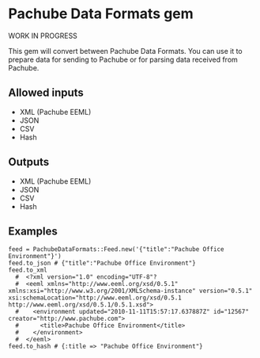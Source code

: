 Pachube Data Formats gem
========================

WORK IN PROGRESS

This gem will convert between Pachube Data Formats.
You can use it to prepare data for sending to Pachube or for parsing data received from Pachube.

Allowed inputs
--------------

 * XML (Pachube EEML)
 * JSON
 * CSV
 * Hash

Outputs
-------

 * XML (Pachube EEML)
 * JSON
 * CSV
 * Hash

Examples
--------

    feed = PachubeDataFormats::Feed.new('{"title":"Pachube Office Environment"}')
    feed.to_json # {"title":"Pachube Office Environment"}
    feed.to_xml
      #  <?xml version="1.0" encoding="UTF-8"?
      #  <eeml xmlns="http://www.eeml.org/xsd/0.5.1" xmlns:xsi="http://www.w3.org/2001/XMLSchema-instance" version="0.5.1" xsi:schemaLocation="http://www.eeml.org/xsd/0.5.1 http://www.eeml.org/xsd/0.5.1/0.5.1.xsd"> 
      #    <environment updated="2010-11-11T15:57:17.637887Z" id="12567" creator="http://www.pachube.com"> 
      #      <title>Pachube Office Environment</title>
      #    </environment>
      #  </eeml>
    feed.to_hash # {:title => "Pachube Office Environment"}

